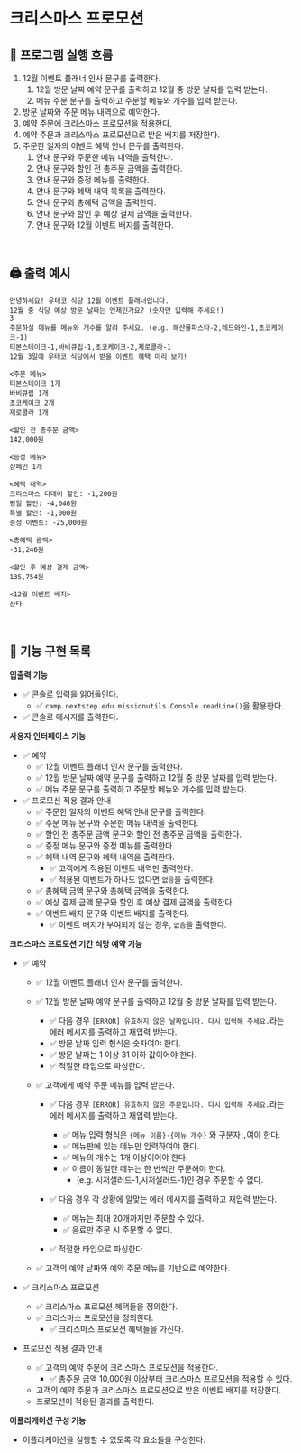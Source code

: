 # 크리스마스 프로모션

## 🔄 프로그램 실행 흐름

1. 12월 이벤트 플래너 인사 문구를 출력한다.
    1. 12월 방문 날짜 예약 문구를 출력하고 12월 중 방문 날짜를 입력 받는다.
    2. 메뉴 주문 문구를 출력하고 주문할 메뉴와 개수를 입력 받는다.
2. 방문 날짜와 주문 메뉴 내역으로 예약한다.
3. 예약 주문에 크리스마스 프로모션을 적용한다.
4. 예약 주문과 크리스마스 프로모션으로 받은 배지를 저장한다.
5. 주문한 일자의 이벤트 혜택 안내 문구를 출력한다.
    1. 안내 문구와 주문한 메뉴 내역을 출력한다.
    2. 안내 문구와 할인 전 총주문 금액을 출력한다.
    3. 안내 문구와 증정 메뉴를 출력한다.
    4. 안내 문구와 혜택 내역 목록을 출력한다.
    5. 안내 문구와 총혜택 금액을 출력한다.
    6. 안내 문구와 할인 후 예상 결제 금액을 출력한다.
    7. 안내 문구와 12월 이벤트 배지를 출력한다.

<br/>

## 🖨️ 출력 예시

```
안녕하세요! 우테코 식당 12월 이벤트 플래너입니다.
12월 중 식당 예상 방문 날짜는 언제인가요? (숫자만 입력해 주세요!)
3
주문하실 메뉴를 메뉴와 개수를 알려 주세요. (e.g. 해산물파스타-2,레드와인-1,초코케이크-1)
티본스테이크-1,바비큐립-1,초코케이크-2,제로콜라-1
12월 3일에 우테코 식당에서 받을 이벤트 혜택 미리 보기!
 
<주문 메뉴>
티본스테이크 1개
바비큐립 1개
초코케이크 2개
제로콜라 1개
 
<할인 전 총주문 금액>
142,000원
 
<증정 메뉴>
샴페인 1개
 
<혜택 내역>
크리스마스 디데이 할인: -1,200원
평일 할인: -4,046원
특별 할인: -1,000원
증정 이벤트: -25,000원
 
<총혜택 금액>
-31,246원
 
<할인 후 예상 결제 금액>
135,754원
 
<12월 이벤트 배지>
산타
```

<br/>

## 📝 기능 구현 목록

**입출력 기능**

- ✅ 콘솔로 입력을 읽어들인다.
    - ✅ `camp.nextstep.edu.missionutils.Console.readLine()`을 활용한다.
- ✅ 콘솔로 메시지를 출력한다.

**사용자 인터페이스 기능**

- ✅ 예약
    - ✅ 12월 이벤트 플래너 인사 문구를 출력한다.
    - ✅ 12월 방문 날짜 예약 문구를 출력하고 12월 중 방문 날짜를 입력 받는다.
    - ✅ 메뉴 주문 문구를 출력하고 주문할 메뉴와 개수를 입력 받는다.
- ✅ 프로모션 적용 결과 안내
    - ✅ 주문한 일자의 이벤트 혜택 안내 문구를 출력한다.
    - ✅ 주문 메뉴 문구와 주문한 메뉴 내역을 출력한다.
    - ✅ 할인 전 총주문 금액 문구와 할인 전 총주문 금액을 출력한다.
    - ✅ 증정 메뉴 문구와 증정 메뉴를 출력한다.
    - ✅ 혜택 내역 문구와 혜택 내역을 출력한다.
        - ✅ 고객에게 적용된 이벤트 내역만 출력한다.
        - ✅ 적용된 이벤트가 하나도 없다면 `없음`을 출력한다.
    - ✅ 총혜택 금액 문구와 총혜택 금액을 출력한다.
    - ✅ 예상 결제 금액 문구와 할인 후 예상 결제 금액을 출력한다.
    - ✅ 이벤트 배지 문구와 이벤트 배지를 출력한다.
        - ✅ 이벤트 배지가 부여되지 않는 경우, `없음`을 출력한다.

**크리스마스 프로모션 기간 식당 예약 기능**

- ✅ 예약
    - ✅ 12월 이벤트 플래너 인사 문구를 출력한다.

  - ✅ 12월 방문 날짜 예약 문구를 출력하고 12월 중 방문 날짜를 입력 받는다.
      - ✅ 다음 경우 `[ERROR] 유효하지 않은 날짜입니다. 다시 입력해 주세요.`라는 에러 메시지를 출력하고 재입력 받는다.
      - ✅ 방문 날짜 입력 형식은 숫자여야 한다.
      - ✅ 방문 날짜는 1 이상 31 이하 값이어야 한다.
      - ✅ 적절한 타입으로 파싱한다.

  - ✅ 고객에게 예약 주문 메뉴를 입력 받는다.
      - ✅ 다음 경우 `[ERROR] 유효하지 않은 주문입니다. 다시 입력해 주세요.`라는 에러 메시지를 출력하고 재입력 받는다.
          - ✅ 메뉴 입력 형식은 `{메뉴 이름}-{메뉴 개수}` 와 구분자 `,`여야 한다.
          - ✅ 메뉴판에 있는 메뉴만 입력하여야 한다.
          - ✅ 메뉴의 개수는 1개 이상이어야 한다.
          - ✅ 이름이 동일한 메뉴는 한 번씩만 주문해야 한다.
              - (e.g. 시저샐러드-1,시저샐러드-1)인 경우 주문할 수 없다.

      - ✅ 다음 경우 각 상황에 알맞는 에러 메시지를 출력하고 재입력 받는다.
          - ✅ 메뉴는 최대 20개까지만 주문할 수 있다.
          - ✅ 음료만 주문 시 주문할 수 없다.

      - ✅ 적절한 타입으로 파싱한다.

  - ✅ 고객의 예약 날짜와 예약 주문 메뉴를 기반으로 예약한다.

- ✅ 크리스마스 프로모션
    - ✅ 크리스마스 프로모션 혜택들을 정의한다.
    - ✅ 크리스마스 프로모션을 정의한다.
        - ✅ 크리스마스 프로모션 혜택들을 가진다.

- 프로모션 적용 결과 안내
    - ✅ 고객의 예약 주문에 크리스마스 프로모션을 적용한다.
        - ✅ 총주문 금액 10,000원 이상부터 크리스마스 프로모션을 적용할 수 있다.
    - 고객의 예약 주문과 크리스마스 프로모션으로 받은 이벤트 배지를 저장한다.
    - 프로모션이 적용된 결과를 출력한다.

**어플리케이션 구성 기능**

- 어플리케이션을 실행할 수 있도록 각 요소들을 구성한다.

<br/>